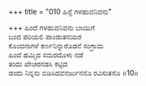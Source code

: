 +++
title = "010 ಹಿನ್ದೆ ಗಳಹುವನಿವನು"

+++
ಹಿಂದೆ ಗಳಹುವನಿವನು ಬಾಯಿಗೆ  
ಬಂದ ಪರಿಯಲಿ ಪಾಂಡುತನಯರ  
ಕೊಂದನಾಗಳೆ ಕರ್ಣನಿನ್ನಾರೊಡನೆ ಸಂಗ್ರಾಮ  
ಹಿಂದೆ ಹಮ್ಮಿದ ಸಮರದೊಳು ನಡೆ  
ತಂದು ಖೇಚರನಡಸಿ ಕಟ್ಟಿದ  
ಡಂದು ನಿನ್ನನು ಬಿಡಿಸಿದವನರ್ಜುನನೊ ರವಿಸುತನೊ     ॥10॥